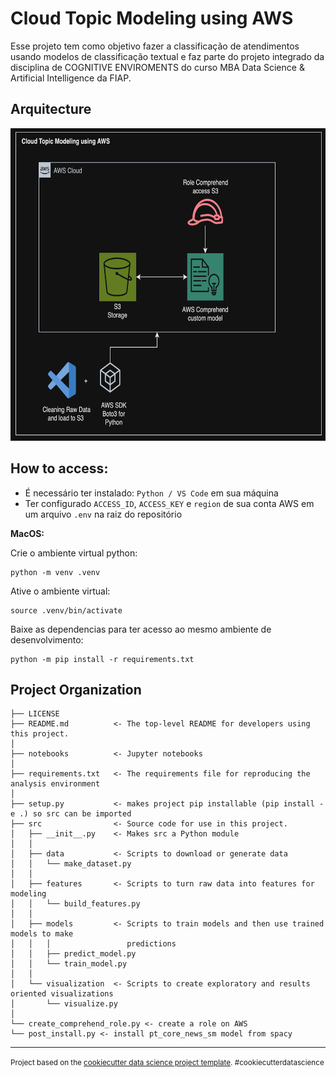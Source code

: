 Cloud Topic Modeling using AWS
==============================

Esse projeto tem como objetivo fazer a classificação de atendimentos usando modelos de classificação textual e faz parte do projeto integrado da disciplina de COGNITIVE ENVIROMENTS do curso MBA Data Science & Artificial Intelligence da FIAP. 

Arquitecture
------------
<img src="src/visualization/arquitetura_aws.png" alt="Alt text" width="800" height="500">

How to access:
------------
- É necessário ter instalado: `Python / VS Code`  em sua máquina
- Ter configurado `ACCESS_ID`, `ACCESS_KEY` e `region` de sua conta AWS em um arquivo `.env` na raiz do repositório

**MacOS:**

Crie o ambiente virtual python:
```
python -m venv .venv
```
Ative o ambiente virtual:
```
source .venv/bin/activate
```
Baixe as dependencias para ter acesso ao mesmo ambiente de desenvolvimento: 
```
python -m pip install -r requirements.txt
```


Project Organization
------------

    ├── LICENSE
    ├── README.md          <- The top-level README for developers using this project.
    │
    ├── notebooks          <- Jupyter notebooks
    │
    ├── requirements.txt   <- The requirements file for reproducing the analysis environment
    │
    ├── setup.py           <- makes project pip installable (pip install -e .) so src can be imported
    ├── src                <- Source code for use in this project.
    │   ├── __init__.py    <- Makes src a Python module
    │   │
    │   ├── data           <- Scripts to download or generate data
    │   │   └── make_dataset.py
    │   │
    │   ├── features       <- Scripts to turn raw data into features for modeling
    │   │   └── build_features.py
    │   │
    │   ├── models         <- Scripts to train models and then use trained models to make
    │   │   │                 predictions
    │   │   ├── predict_model.py
    │   │   └── train_model.py
    │   │
    │   └── visualization  <- Scripts to create exploratory and results oriented visualizations
    │       └── visualize.py
    │
    └── create_comprehend_role.py <- create a role on AWS 
    └── post_install.py <- install pt_core_news_sm model from spacy


--------

<p><small>Project based on the <a target="_blank" href="https://drivendata.github.io/cookiecutter-data-science/">cookiecutter data science project template</a>. #cookiecutterdatascience</small></p>

